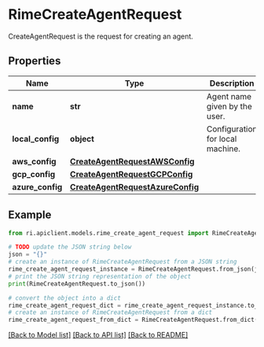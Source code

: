 # RimeCreateAgentRequest

CreateAgentRequest is the request for creating an agent.

## Properties

Name | Type | Description | Notes
------------ | ------------- | ------------- | -------------
**name** | **str** | Agent name given by the user. | [optional] 
**local_config** | **object** | Configuration for local machine. | [optional] 
**aws_config** | [**CreateAgentRequestAWSConfig**](CreateAgentRequestAWSConfig.md) |  | [optional] 
**gcp_config** | [**CreateAgentRequestGCPConfig**](CreateAgentRequestGCPConfig.md) |  | [optional] 
**azure_config** | [**CreateAgentRequestAzureConfig**](CreateAgentRequestAzureConfig.md) |  | [optional] 

## Example

```python
from ri.apiclient.models.rime_create_agent_request import RimeCreateAgentRequest

# TODO update the JSON string below
json = "{}"
# create an instance of RimeCreateAgentRequest from a JSON string
rime_create_agent_request_instance = RimeCreateAgentRequest.from_json(json)
# print the JSON string representation of the object
print(RimeCreateAgentRequest.to_json())

# convert the object into a dict
rime_create_agent_request_dict = rime_create_agent_request_instance.to_dict()
# create an instance of RimeCreateAgentRequest from a dict
rime_create_agent_request_from_dict = RimeCreateAgentRequest.from_dict(rime_create_agent_request_dict)
```
[[Back to Model list]](../README.md#documentation-for-models) [[Back to API list]](../README.md#documentation-for-api-endpoints) [[Back to README]](../README.md)

